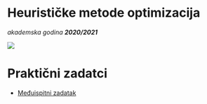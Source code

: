 # Heurističke metode optimizacija
*akademska godina __2020/2021__*

[![](https://img.shields.io/badge/License-Apache%202.0-blue.svg)](https://opensource.org/licenses/Apache-2.0)


# Praktični zadatci

- [Međuispitni zadatak](./tasks/midterm-task)
